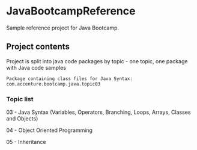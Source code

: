 # JavaBootcampReference

Sample reference project for Java Bootcamp.

## Project contents

Project is split into java code packages by topic - one topic, one package with Java code samples

```
Package containing class files for Java Syntax:
com.accenture.bootcamp.java.topic03
```

### Topic list
03 - Java Syntax (Variables, Operators, Branching, Loops, Arrays, Classes and Objects)

04 - Object Oriented Programming

05 - Inheritance
